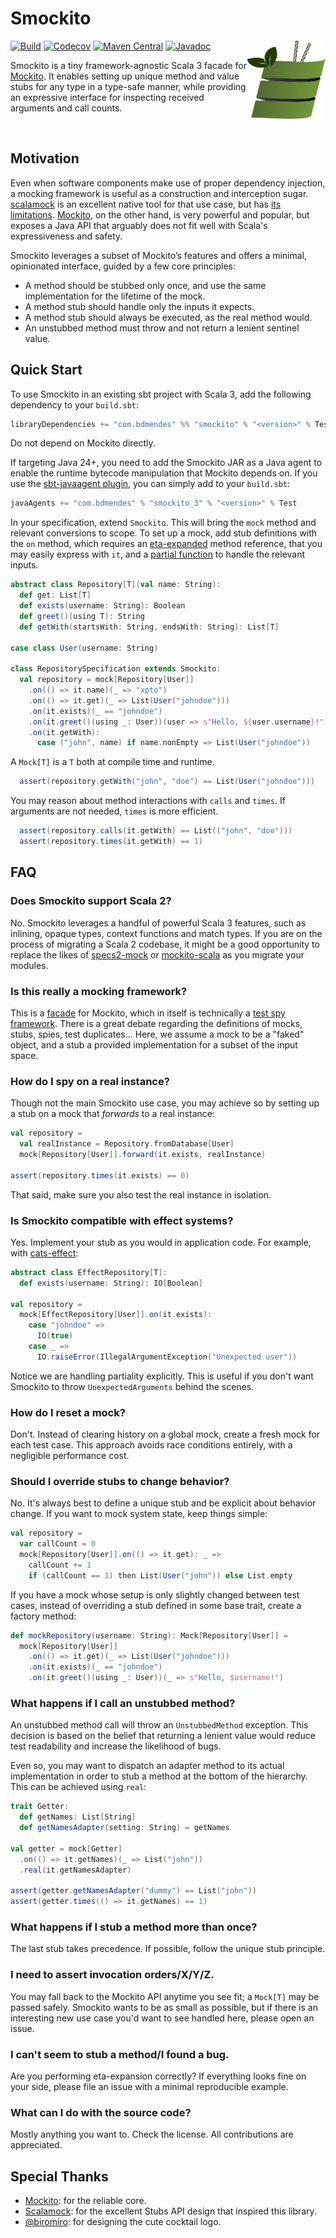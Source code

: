 # Smockito

<img src="./assets/logo.svg" width="125" height="125" align="right">

[![Build](https://img.shields.io/github/actions/workflow/status/bdmendes/smockito/ci.yml)](https://github.com/bdmendes/smockito/actions)
[![Codecov](https://img.shields.io/codecov/c/github/bdmendes/smockito/master)](https://app.codecov.io/gh/bdmendes/smockito)
[![Maven Central](https://img.shields.io/maven-central/v/com.bdmendes/smockito_3)](https://central.sonatype.com/artifact/com.bdmendes/smockito_3/overview)
[![Javadoc](https://javadoc.io/badge2/com.bdmendes/smockito_3/javadoc.svg)](https://javadoc.io/doc/com.bdmendes/smockito_3)

Smockito is a tiny framework-agnostic Scala 3 facade for [Mockito](https://github.com/mockito/mockito). It enables setting up unique method and value stubs for any type in a type-safe manner, while providing an expressive interface for inspecting received arguments and call counts.

<br clear="right">

## Motivation

Even when software components make use of proper dependency injection, a mocking framework is useful as a construction and interception sugar. [scalamock](https://scalamock.org/) is an excellent native tool for that use case, but has [its limitations](https://scalamock.org/faq#what-is-not-mockable). [Mockito](https://github.com/mockito/mockito), on the other hand, is very powerful and popular, but exposes a Java API that arguably does not fit well with Scala's expressiveness and safety.

Smockito leverages a subset of Mockito’s features and offers a minimal, opinionated interface, guided by a few core principles:

- A method should be stubbed only once, and use the same implementation for the lifetime of the mock.
- A method stub should handle only the inputs it expects.
- A method stub should always be executed, as the real method would.
- An unstubbed method must throw and not return a lenient sentinel value.

## Quick Start

To use Smockito in an existing sbt project with Scala 3, add the following dependency to your
`build.sbt`:

```scala
libraryDependencies += "com.bdmendes" %% "smockito" % "<version>" % Test
```

Do not depend on Mockito directly.

If targeting Java 24+, you need to add the Smockito JAR as a Java agent to enable the runtime bytecode manipulation that Mockito depends on. If you use the [sbt-javaagent plugin](https://github.com/sbt/sbt-javaagent), you can simply add to your `build.sbt`:

```scala
javaAgents += "com.bdmendes" % "smockito_3" % "<version>" % Test
```

In your specification, extend `Smockito`. This will bring the `mock` method and relevant conversions to scope. To set up a mock, add stub definitions with the `on` method, which requires an [eta-expanded](https://docs.scala-lang.org/scala3/book/fun-eta-expansion.html) method reference, that you may easily express with `it`, and a [partial function](https://docs.scala-lang.org/scala3/book/fun-partial-functions.html) to handle the relevant inputs.

```scala
abstract class Repository[T](val name: String):
  def get: List[T]
  def exists(username: String): Boolean
  def greet()(using T): String
  def getWith(startsWith: String, endsWith: String): List[T]

case class User(username: String)

class RepositorySpecification extends Smockito:
  val repository = mock[Repository[User]]
    .on(() => it.name)(_ => "xpto")
    .on(() => it.get)(_ => List(User("johndoe")))
    .on(it.exists)(_ == "johndoe")
    .on(it.greet()(using _: User))(user => s"Hello, ${user.username}!")
    .on(it.getWith):
      case ("john", name) if name.nonEmpty => List(User("johndoe"))
```

A `Mock[T]` is a `T` both at compile time and runtime.

```scala
  assert(repository.getWith("john", "doe") == List(User("johndoe")))
```

You may reason about method interactions with `calls` and `times`. If arguments are not needed, `times` is more efficient.

```scala
  assert(repository.calls(it.getWith) == List(("john", "doe")))
  assert(repository.times(it.getWith) == 1)
```

## FAQ

### Does Smockito support Scala 2?

No. Smockito leverages a handful of powerful Scala 3 features, such as inlining, opaque types, context functions and match types. If you are on the process of migrating a Scala 2 codebase, it might be a good opportunity to replace the likes of [specs2-mock](https://mvnrepository.com/artifact/org.specs2/specs2-mock) or [mockito-scala](https://github.com/mockito/mockito-scala) as you migrate your modules.

### Is this really a mocking framework?

This is a [facade](https://en.m.wikipedia.org/wiki/Facade_pattern) for Mockito, which in itself is technically a [test spy framework](https://github.com/mockito/mockito/wiki/FAQ#is-it-really-a-mocking-framework). There is a great debate regarding the definitions of mocks, stubs, spies, test duplicates... Here, we assume a mock to be a "faked" object, and a stub a provided implementation for a subset of the input space.

### How do I spy on a real instance?

Though not the main Smockito use case, you may achieve so by setting up a stub on a mock that *forwards* to a real instance:

```scala
val repository =
  val realInstance = Repository.fromDatabase[User]
  mock[Repository[User]].forward(it.exists, realInstance)

assert(repository.times(it.exists) == 0)
```

That said, make sure you also test the real instance in isolation.

### Is Smockito compatible with effect systems?

Yes. Implement your stub as you would in application code. For example, with [cats-effect](https://github.com/typelevel/cats-effect):

```scala
abstract class EffectRepository[T]:
  def exists(username: String): IO[Boolean]

val repository =
  mock[EffectRepository[User]].on(it.exists):
    case "johndoe" =>
      IO(true)
    case _ =>
      IO.raiseError(IllegalArgumentException("Unexpected user"))
```

Notice we are handling partiality explicitly. This is useful if you don't want Smockito to throw `UnexpectedArguments` behind the scenes.

### How do I reset a mock?

Don't. Instead of clearing history on a global mock, create a fresh mock for each test case. This approach avoids race conditions entirely, with a negligible performance cost.

### Should I override stubs to change behavior?

No. It's always best to define a unique stub and be explicit about behavior change. If you want to mock system state, keep things simple:

```scala
val repository = 
  var callCount = 0
  mock[Repository[User]].on(() => it.get): _ =>
    callCount += 1
    if (callCount == 1) then List(User("john")) else List.empty
```

If you have a mock whose setup is only slightly changed between test cases, instead of overriding a stub defined in some base trait, create a factory method:

```scala
def mockRepository(username: String): Mock[Repository[User]] =
  mock[Repository[User]]
    .on(() => it.get)(_ => List(User("johndoe")))
    .on(it.exists)(_ == "johndoe")
    .on(it.greet()(using _: User))(_ => s"Hello, $username!")
```

### What happens if I call an unstubbed method?

An unstubbed method call will throw an `UnstubbedMethod` exception. This decision is based on the belief that returning a lenient value would reduce test readability and increase the likelihood of bugs.

Even so, you may want to dispatch an adapter method to its actual implementation in order to stub a method at the bottom of the hierarchy. This can be achieved using `real`:

```scala
trait Getter:
  def getNames: List[String]
  def getNamesAdapter(setting: String) = getNames

val getter = mock[Getter]
  .on(() => it.getNames)(_ => List("john"))
  .real(it.getNamesAdapter)

assert(getter.getNamesAdapter("dummy") == List("john"))
assert(getter.times(() => it.getNames) == 1)
```

### What happens if I stub a method more than once?

The last stub takes precedence. If possible, follow the unique stub principle.

### I need to assert invocation orders/X/Y/Z.

You may fall back to the Mockito API anytime you see fit; a `Mock[T]` may be passed safely. Smockito wants to be as small as possible, but if there is an interesting new use case you'd want to see handled here, please open an issue.

### I can't seem to stub a method/I found a bug.

Are you performing eta-expansion correctly? If everything looks fine on your side, please file an issue with a minimal reproducible example.

### What can I do with the source code?

Mostly anything you want to. Check the license. All contributions are appreciated.

## Special Thanks

- [Mockito](https://github.com/mockito/mockito): for the reliable core.
- [Scalamock](https://scalamock.org/): for the excellent Stubs API design that inspired this library.
- [@biromiro](https://github.com/biromiro): for designing the cute cocktail logo.
